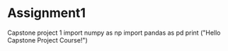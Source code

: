 # Assignment1
Capstone project 1
import numpy as np
import pandas as pd
print ("Hello Capstone Project Course!")

